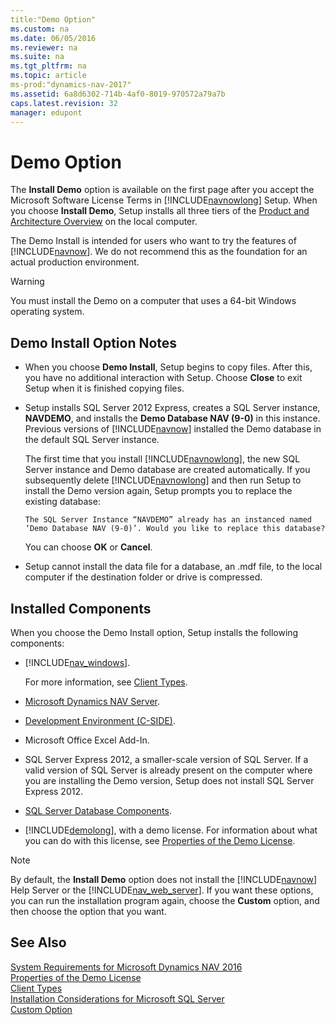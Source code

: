 ```yaml
---
title:"Demo Option"
ms.custom: na
ms.date: 06/05/2016
ms.reviewer: na
ms.suite: na
ms.tgt_pltfrm: na
ms.topic: article
ms-prod:"dynamics-nav-2017"
ms.assetid: 6a8d6302-714b-4af0-8019-970572a79a7b
caps.latest.revision: 32
manager: edupont
---
```

# Demo Option
The **Install Demo** option is available on the first page after you accept the Microsoft Software License Terms in [!INCLUDE[navnowlong](includes/navnowlong_md.md)] Setup. When you choose **Install Demo**, Setup installs all three tiers of the [Product and Architecture Overview](Product-and-Architecture-Overview.md) on the local computer.  
  
 The Demo Install is intended for users who want to try the features of [!INCLUDE[navnow](includes/navnow_md.md)]. We do not recommend this as the foundation for an actual production environment.  
  
> [!WARNING]  
>  You must install the Demo on a computer that uses a 64\-bit Windows operating system.  
  
## Demo Install Option Notes  
  
-   When you choose **Demo Install**, Setup begins to copy files. After this, you have no additional interaction with Setup. Choose **Close** to exit Setup when it is finished copying files.  
  
-   Setup installs SQL Server 2012 Express, creates a SQL Server instance, **NAVDEMO**, and installs the **Demo Database NAV \(9\-0\)** in this instance. Previous versions of [!INCLUDE[navnow](includes/navnow_md.md)] installed the Demo database in the default SQL Server instance.  
  
     The first time that you install [!INCLUDE[navnowlong](includes/navnowlong_md.md)], the new SQL Server instance and Demo database are created automatically. If you subsequently delete [!INCLUDE[navnowlong](includes/navnowlong_md.md)] and then run Setup to install the Demo version again, Setup prompts you to replace the existing database:  
  
     `The SQL Server Instance “NAVDEMO” already has an instanced named ‘Demo Database NAV (9-0)’. Would you like to replace this database?`  
  
     You can choose **OK** or **Cancel**.  
  
-   Setup cannot install the data file for a database, an .mdf file, to the local computer if the destination folder or drive is compressed.  
  
## Installed Components  
 When you choose the Demo Install option, Setup installs the following components:  
  
-   [!INCLUDE[nav_windows](includes/nav_windows_md.md)].  
  
     For more information, see [Client Types](Client-Types.md).  
  
-   [Microsoft Dynamics NAV Server](Microsoft-Dynamics-NAV-Server.md).  
  
-   [Development Environment \(C\-SIDE\)](Development-Environment--C-SIDE-.md).  
  
-   Microsoft Office Excel Add\-In.  
  
-   SQL Server Express 2012, a smaller\-scale version of SQL Server. If a valid version of SQL Server is already present on the computer where you are installing the Demo version, Setup does not install SQL Server Express 2012.  
  
-   [SQL Server Database Components](SQL-Server-Database-Components.md).  
  
-   [!INCLUDE[demolong](includes/demolong_md.md)], with a demo license. For information about what you can do with this license, see [Properties of the Demo License](Properties-of-the-Demo-License.md).  
  
> [!NOTE]  
>  By default, the **Install Demo** option does not install the [!INCLUDE[navnow](includes/navnow_md.md)] Help Server or the [!INCLUDE[nav_web_server](includes/nav_web_server_md.md)]. If you want these options, you can run the installation program again, choose the **Custom** option, and then choose the option that you want.  
  
## See Also  
 [System Requirements for Microsoft Dynamics NAV 2016](System-Requirements-for-Microsoft-Dynamics-NAV-2016.md)   
 [Properties of the Demo License](Properties-of-the-Demo-License.md)   
 [Client Types](Client-Types.md)   
 [Installation Considerations for Microsoft SQL Server](Installation-Considerations-for-Microsoft-SQL-Server.md)   
 [Custom Option](Custom-Option.md)